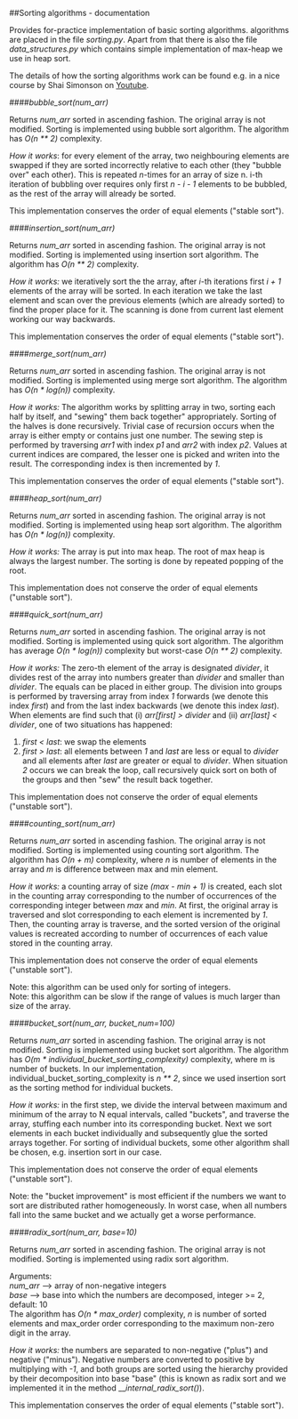 ##Sorting algorithms - documentation

Provides for-practice implementation of basic sorting algorithms. algorithms
are placed in the file _sorting.py_. Apart from that there is also 
the file _data_structures.py_ which contains simple implementation 
of max-heap we use in heap sort. 

The details of how the sorting algorithms work can be found e.g. in a nice
course by Shai Simonson on [Youtube](https://www.youtube.com/watch?v=Z3J-PN2WrE8&ab_channel=ArjunSuresh). 

####_bubble_sort(num_arr)_

Returns _num_arr_ sorted in ascending fashion. The original array is not modified.
Sorting is implemented using bubble sort algorithm.
The algorithm has _O(n ** 2)_ complexity.

_How it works_: for every element of the array, two neighbouring elements are swapped if they are sorted incorrectly
relative to each other (they "bubble over" each other). This is repeated _n_-times for an array of size n. i-th
iteration of bubbling over requires only first _n - i - 1_ elements to be bubbled, as the rest of the array will
already be sorted.

This implementation conserves the order of equal elements ("stable sort").

####_insertion_sort(num_arr)_

Returns _num_arr_ sorted in ascending fashion. The original array is not modified.
Sorting is implemented using insertion sort algorithm.
The algorithm has _O(n ** 2)_ complexity.

_How it works:_ we iteratively sort the the array, after _i_-th iterations first _i + 1_ elements of the array will be
sorted. In each iteration we take the last element and scan over the previous elements (which are already
sorted) to find the proper place for it. The scanning is done from current last element working our way
backwards.

This implementation conserves the order of equal elements ("stable sort").

####_merge_sort(num_arr)_

Returns _num_arr_ sorted in ascending fashion. The original array is not modified.
Sorting is implemented using merge sort algorithm.
The algorithm has _O(n * log(n))_ complexity.

_How it works:_ The algorithm works by splitting array in two, sorting each half by itself, and "sewing" them back
together" appropriately. Sorting of the halves is done recursively. Trivial case of recursion occurs when the
array is either empty or contains just one number. The sewing step is performed by traversing _arr1_ with index _p1_
and _arr2_ with index _p2_. Values at current indices are compared, the lesser one is picked and writen into the
result. The corresponding index is then incremented by _1_.

This implementation conserves the order of equal elements ("stable sort").

####_heap_sort(num_arr)_

Returns _num_arr_ sorted in ascending fashion. The original array is not modified.
Sorting is implemented using heap sort algorithm.
The algorithm has _O(n * log(n))_ complexity.

_How it works:_ The array is put into max heap. The root of max heap is always the largest number. The sorting is done
by repeated popping of the root.

This implementation does not conserve the order of equal elements ("unstable sort").

####_quick_sort(num_arr)_

Returns _num_arr_ sorted in ascending fashion. The original array is not modified.
Sorting is implemented using quick sort algorithm.
The algorithm has average _O(n * log(n))_ complexity but worst-case _O(n ** 2)_ complexity.

_How it works:_ The zero-th element of the array is designated _divider_, it divides rest of the array into numbers
greater than _divider_ and smaller than _divider_. The equals can be placed in either group. The division into
groups is performed by traversing array from index _1_ forwards (we denote this index _first_) and from the last
index backwards (we denote this index _last_). When elements are find such that (i) _arr[first] > divider_ and
(ii) _arr[last] < divider_, one of two situations has happened:
1. _first < last_: we swap the elements
2. _first > last_: all elements between _1_ and _last_ are less or equal to _divider_ and all elements after _last_ are
greater or equal to _divider_. When situation _2_ occurs we can break the loop, call recursively quick sort
on both of the groups and then "sew" the result back together.

This implementation does not conserve the order of equal elements ("unstable sort").

####_counting_sort(num_arr)_

Returns _num_arr_ sorted in ascending fashion. The original array is not modified.
Sorting is implemented using counting sort algorithm.
The algorithm has _O(n + m)_ complexity, where _n_ is number of elements in the array and _m_ is difference between max
and min element.

_How it works:_ a counting array of size _(max - min + 1)_ is created, each slot in the counting array corresponding
to the number of occurrences of the corresponding integer between _max_ and _min_. At first, the original array is
traversed and slot corresponding to each element is incremented by _1_. Then, the counting array is traverse, and
the sorted version of the original values is recreated according to number of occurrences of each value stored
in the counting array.

This implementation does not conserve the order of equal elements ("unstable sort").

Note: this algorithm can be used only for sorting of integers.  
Note: this algorithm can be slow if the range of values is much larger than size of the array.

####_bucket_sort(num_arr, bucket_num=100)_

Returns _num_arr_ sorted in ascending fashion. The original array is not modified.
Sorting is implemented using bucket sort algorithm.
The algorithm has _O(m * individual_bucket_sorting_complexity)_ complexity, where m is number of buckets. In our
implementation, individual_bucket_sorting_complexity is _n ** 2_, since we used insertion sort as the sorting
method for individual buckets.

_How it works:_ in the first step, we divide the interval between maximum and minimum of the array to N equal
intervals, called "buckets", and traverse the array, stuffing each number into its corresponding bucket. Next
we sort elements in each bucket individually and subsequently glue the sorted arrays together. For sorting of
individual buckets, some other algorithm shall be chosen, e.g. insertion sort in our case.

This implementation does not conserve the order of equal elements ("unstable sort").

Note: the "bucket improvement" is most efficient if the numbers we want to sort are distributed rather
homogeneously. In worst case, when all numbers fall into the same bucket and we actually get a worse
performance.

####_radix_sort(num_arr, base=10)_

Returns _num_arr_ sorted in ascending fashion. The original array is not modified.
Sorting is implemented using radix sort algorithm.

Arguments:  
_num_arr_ --> array of non-negative integers  
_base_ --> base into which the numbers are decomposed, integer >= 2, default: 10  
The algorithm has _O(n * max_order)_ complexity, _n_ is number of sorted elements and max_order order corresponding to
the maximum non-zero digit in the array.

_How it works:_ the numbers are separated to non-negative ("plus") and negative ("minus"). Negative numbers are
converted to positive by multiplying with _-1_, and both groups are sorted using the hierarchy provided by their
decomposition into base "base" (this is known as radix sort and we implemented it in the method
___internal_radix_sort()_).

This implementation conserves the order of equal elements ("stable sort").
